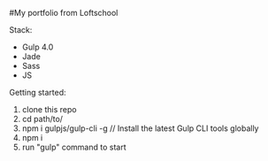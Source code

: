 #My portfolio from Loftschool

Stack:
 - Gulp 4.0
 - Jade
 - Sass
 - JS

Getting started:

1. clone this repo
2. cd path/to/
3. npm i gulpjs/gulp-cli -g  // Install the latest Gulp CLI tools globally
4. npm i
6. run "gulp" command to start